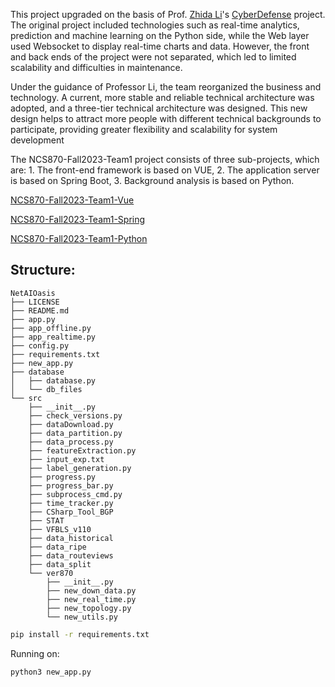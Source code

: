 This project upgraded on the basis of Prof. [Zhida Li](https://zhidali.me/)'s [CyberDefense](https://github.com/zhida-li/cyberDefense) project. The original project included technologies such as real-time analytics, prediction and machine learning on the Python side, while the Web layer used Websocket to display real-time charts and data. However, the front and back ends of the project were not separated, which led to limited scalability and difficulties in maintenance.

Under the guidance of Professor Li, the team reorganized the business and technology. A current, more stable and reliable technical architecture was adopted, and a three-tier technical architecture was designed. This new design helps to attract more people with different technical backgrounds to participate, providing greater flexibility and scalability for system development

The NCS870-Fall2023-Team1 project consists of three sub-projects, which are: 1. The front-end framework is based on VUE, 2. The application server is based on Spring Boot, 3. Background analysis is based on Python.

[NCS870-Fall2023-Team1-Vue](https://github.com/Caixianwang/NCS870-Fall2023-Team1-Vue)

[NCS870-Fall2023-Team1-Spring](https://github.com/Caixianwang/NCS870-Fall2023-Team1-Spring)

[NCS870-Fall2023-Team1-Python](https://github.com/Caixianwang/NCS870-Fall2023-Team1-Python)


## Structure:

``` 
NetAIOasis
├── LICENSE
├── README.md
├── app.py
├── app_offline.py
├── app_realtime.py
├── config.py
├── requirements.txt
├── new_app.py
├── database
│   ├── database.py
│   └── db_files
└── src
    ├── __init__.py
    ├── check_versions.py
    ├── dataDownload.py
    ├── data_partition.py
    ├── data_process.py
    ├── featureExtraction.py
    ├── input_exp.txt
    ├── label_generation.py
    ├── progress.py
    ├── progress_bar.py
    ├── subprocess_cmd.py
    ├── time_tracker.py
    ├── CSharp_Tool_BGP
    ├── STAT
    ├── VFBLS_v110
    ├── data_historical
    ├── data_ripe
    ├── data_routeviews
    ├── data_split
    └── ver870
        ├── __init__.py
        ├── new_down_data.py 
        ├── new_real_time.py
        ├── new_topology.py
        └── new_utils.py

```

```bash
pip install -r requirements.txt
```

Running on:

``` bash
python3 new_app.py
```

